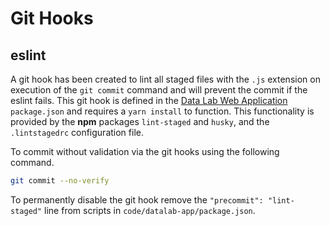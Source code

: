 # Git Hooks

## eslint

A git hook has been created to lint all staged files with the `.js` extension on execution
of the `git commit` command and will prevent the commit if the eslint fails. This git hook
is defined in the [Data Lab Web Application](../datalab-app/README.md) `package.json` and
requires a `yarn install` to function. This functionality is provided by the __npm__
packages `lint-staged` and `husky`, and the `.lintstagedrc` configuration file.

To commit without validation via the git hooks using the following command.

```bash
git commit --no-verify
```

To permanently disable the git hook remove the `"precommit": "lint-staged"` line from
scripts in `code/datalab-app/package.json`.
